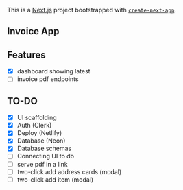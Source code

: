 This is a [Next.js](https://nextjs.org) project bootstrapped with [`create-next-app`](https://nextjs.org/docs/app/api-reference/cli/create-next-app).

## Invoice App

## Features

- [x] dashboard showing latest
- [ ] invoice pdf endpoints

## TO-DO

- [x] UI scaffolding
- [x] Auth (Clerk)
- [x] Deploy (Netlify)
- [x] Database (Neon)
- [x] Database schemas
- [ ] Connecting UI to db
- [ ] serve pdf in a link
- [ ] two-click add address cards (modal)
- [ ] two-click add item (modal)

